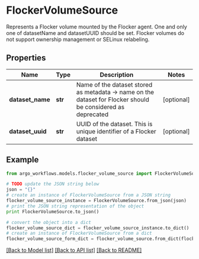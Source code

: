 # FlockerVolumeSource

Represents a Flocker volume mounted by the Flocker agent. One and only one of datasetName and datasetUUID should be set. Flocker volumes do not support ownership management or SELinux relabeling.

## Properties

Name | Type | Description | Notes
------------ | ------------- | ------------- | -------------
**dataset_name** | **str** | Name of the dataset stored as metadata -&gt; name on the dataset for Flocker should be considered as deprecated | [optional] 
**dataset_uuid** | **str** | UUID of the dataset. This is unique identifier of a Flocker dataset | [optional] 

## Example

```python
from argo_workflows.models.flocker_volume_source import FlockerVolumeSource

# TODO update the JSON string below
json = "{}"
# create an instance of FlockerVolumeSource from a JSON string
flocker_volume_source_instance = FlockerVolumeSource.from_json(json)
# print the JSON string representation of the object
print FlockerVolumeSource.to_json()

# convert the object into a dict
flocker_volume_source_dict = flocker_volume_source_instance.to_dict()
# create an instance of FlockerVolumeSource from a dict
flocker_volume_source_form_dict = flocker_volume_source.from_dict(flocker_volume_source_dict)
```
[[Back to Model list]](../README.md#documentation-for-models) [[Back to API list]](../README.md#documentation-for-api-endpoints) [[Back to README]](../README.md)


